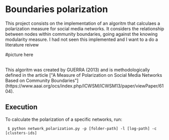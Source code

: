 # Boundaries polarization

This project consists on the implementation of an algoritm that calculaes a polarization measure for social media networks. It considers the relationship between nodes within community boundaries, going against the knowing modularity measure.
I had not seen this implemented and I want to a do a literature reivew 
<br>

#picture here

</br>
This algoritm was created by GUERRA (2013) and is methodologically defined in the article ["A Measure of Polarization on Social Media Networks Based on Community Boundaries"](https://www.aaai.org/ocs/index.php/ICWSM/ICWSM13/paper/viewPaper/6104).

## Execution

To calculate the polarization of a specific networks, run:
```
 $ python network_polarization.py -p [folder-path] -l [log-path] -c [clusters-ids]
```


